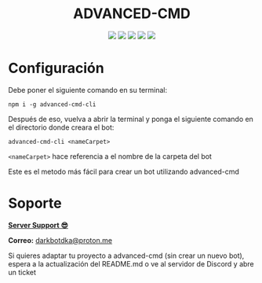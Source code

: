 <h1 align="center">ADVANCED-CMD</h1>
<p align="center">
    <img src="https://img.shields.io/npm/dt/advanced-cmd">
    <img src="https://img.shields.io/discord/917252294012174376?color=%234169e1">
    <img src="https://img.shields.io/npm/v/advanced-cmd?color=%2340B5AD&label=version">
    <img src="https://img.shields.io/librariesio/dependents/npm/advanced-cmd?color=orange">
    <img src="https://img.shields.io/github/stars/jeremiasbots/advanced-cmd?color=%23e62e1b">
</p>

# Configuración

Debe poner el siguiente comando en su terminal:
```
npm i -g advanced-cmd-cli
```

Después de eso, vuelva a abrir la terminal y ponga el siguiente comando en el directorio donde creara el bot:
```
advanced-cmd-cli <nameCarpet>
```

`<nameCarpet>` hace referencia a el nombre de la carpeta del bot

Este es el metodo más fácil para crear un bot utilizando advanced-cmd

# Soporte

[**Server Support 😎**](https://discord.gg/BR5MpS3heH)

**Correo:** darkbotdka@proton.me

Si quieres adaptar tu proyecto a advanced-cmd (sin crear un nuevo bot), espera a la actualización del README.md o ve al servidor de Discord y abre un ticket
